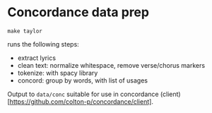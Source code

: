 # Concordance data prep

```
make taylor
```
runs the following steps:
- extract lyrics
- clean text: normalize whitespace, remove verse/chorus markers
- tokenize: with spacy library
- concord: group by words, with list of usages 

Output to `data/conc` suitable for use in concordance (client)[https://github.com/colton-p/concordance/client].